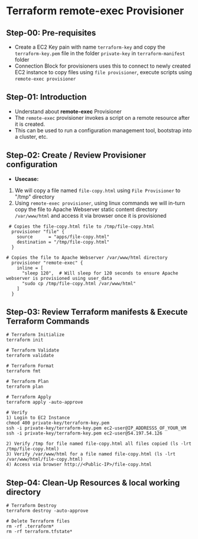 # Terraform remote-exec Provisioner

## Step-00: Pre-requisites
- Create a EC2 Key pain with name `terraform-key` and copy the `terraform-key.pem` file in the folder `private-key` in `terraform-manifest` folder
- Connection Block for provisioners uses this to connect to newly created EC2 instance to copy files using `file provisioner`, execute scripts using `remote-exec provisioner`

## Step-01: Introduction
- Understand about **remote-exec** Provisioner
- The `remote-exec` provisioner invokes a script on a remote resource after it is created. 
- This can be used to run a configuration management tool, bootstrap into a cluster, etc. 

## Step-02: Create / Review Provisioner configuration
- **Usecase:** 
1. We will copy a file named `file-copy.html` using `File Provisioner` to "/tmp" directory
2. Using `remote-exec provisioner`, using linux commands we will in-turn copy the file to Apache Webserver static content directory `/var/www/html` and access it via browser once it is provisioned
```t
 # Copies the file-copy.html file to /tmp/file-copy.html
  provisioner "file" {
    source      = "apps/file-copy.html"
    destination = "/tmp/file-copy.html"
  }

# Copies the file to Apache Webserver /var/www/html directory
  provisioner "remote-exec" {
    inline = [
      "sleep 120",  # Will sleep for 120 seconds to ensure Apache webserver is provisioned using user_data
      "sudo cp /tmp/file-copy.html /var/www/html"
    ]
  }
```

## Step-03: Review Terraform manifests & Execute Terraform Commands
```t
# Terraform Initialize
terraform init

# Terraform Validate
terraform validate

# Terraform Format
terraform fmt

# Terraform Plan
terraform plan

# Terraform Apply
terraform apply -auto-approve

# Verify
1) Login to EC2 Instance
chmod 400 private-key/terraform-key.pem 
ssh -i private-key/terraform-key.pem ec2-user@IP_ADDRESSS_OF_YOUR_VM
ssh -i private-key/terraform-key.pem ec2-user@54.197.54.126

2) Verify /tmp for file named file-copy.html all files copied (ls -lrt /tmp/file-copy.html)
3) Verify /var/www/html for a file named file-copy.html (ls -lrt /var/www/html/file-copy.html)
4) Access via browser http://<Public-IP>/file-copy.html
```
## Step-04: Clean-Up Resources & local working directory
```t
# Terraform Destroy
terraform destroy -auto-approve

# Delete Terraform files 
rm -rf .terraform*
rm -rf terraform.tfstate*
```

